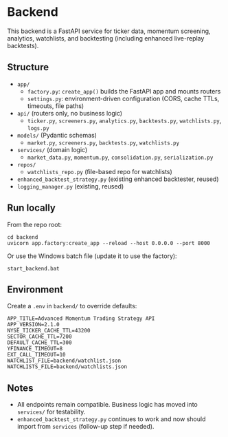 # Backend

This backend is a FastAPI service for ticker data, momentum screening, analytics, watchlists, and backtesting (including enhanced live-replay backtests).

## Structure

- `app/`
  - `factory.py`: `create_app()` builds the FastAPI app and mounts routers
  - `settings.py`: environment-driven configuration (CORS, cache TTLs, timeouts, file paths)
- `api/` (routers only, no business logic)
  - `ticker.py`, `screeners.py`, `analytics.py`, `backtests.py`, `watchlists.py`, `logs.py`
- `models/` (Pydantic schemas)
  - `market.py`, `screeners.py`, `backtests.py`, `watchlists.py`
- `services/` (domain logic)
  - `market_data.py`, `momentum.py`, `consolidation.py`, `serialization.py`
- `repos/`
  - `watchlists_repo.py` (file-based repo for watchlists)
- `enhanced_backtest_strategy.py` (existing enhanced backtester, reused)
- `logging_manager.py` (existing, reused)

## Run locally

From the repo root:

```
cd backend
uvicorn app.factory:create_app --reload --host 0.0.0.0 --port 8000
```

Or use the Windows batch file (update it to use the factory):

```
start_backend.bat
```

## Environment

Create a `.env` in `backend/` to override defaults:

```
APP_TITLE=Advanced Momentum Trading Strategy API
APP_VERSION=2.1.0
NYSE_TICKER_CACHE_TTL=43200
SECTOR_CACHE_TTL=7200
DEFAULT_CACHE_TTL=300
YFINANCE_TIMEOUT=8
EXT_CALL_TIMEOUT=10
WATCHLIST_FILE=backend/watchlist.json
WATCHLISTS_FILE=backend/watchlists.json
```

## Notes
- All endpoints remain compatible. Business logic has moved into `services/` for testability.
- `enhanced_backtest_strategy.py` continues to work and now should import from `services` (follow-up step if needed). 